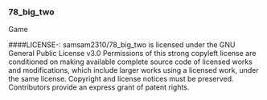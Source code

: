 ### 78_big_two
Game

####LICENSE-:
            samsam2310/78_big_two is licensed under the
GNU General Public License v3.0
           Permissions of this strong copyleft license are conditioned on making available complete source code of licensed works and modifications, which include larger works using
a licensed work, under the same license. Copyright and license notices must be preserved. Contributors provide an express grant of patent rights.
